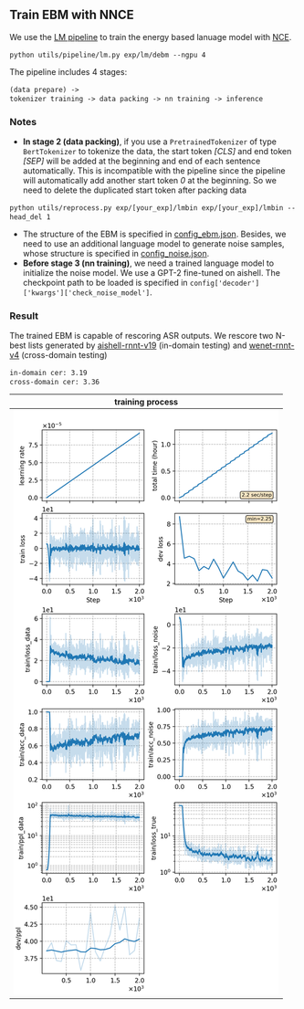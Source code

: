 ## Train EBM with NNCE
We use the [LM pipeline](../../README.md) to train the energy based lanuage model with [NCE](https://proceedings.mlr.press/v9/gutmann10a).
```
python utils/pipeline/lm.py exp/lm/debm --ngpu 4
```
The pipeline includes 4 stages:
```
(data prepare) ->
tokenizer training -> data packing -> nn training -> inference
```

### Notes

* **In stage 2 (data packing)**, if you use a `PretrainedTokenizer` of type `BertTokenizer` to tokenize the data, the start token *[CLS]* and end token *[SEP]* will be added at the beginning and end of each sentence automatically. This is incompatible with the pipeline since the pipeline will automatically add another start token *0* at the beginning. So we need to delete the duplicated start token after packing data
```
python utils/reprocess.py exp/[your_exp]/lmbin exp/[your_exp]/lmbin --head_del 1
```
* The structure of the EBM is specified in [config_ebm.json](./config_ebm.json). Besides, we need to use an additional language model to generate noise samples, whose structure is specified in [config_noise.json](./config_noise.json).
* **Before stage 3 (nn training)**, we need a trained language model to initialize the noise model. We use a GPT-2 fine-tuned on aishell. The checkpoint path to be loaded is specified in `config['decoder']['kwargs']['check_noise_model']`.

### Result
The trained EBM is capable of rescoring ASR outputs. We rescore two N-best lists generated by [aishell-rnnt-v19](../../../exp/rnnt/rnnt-v19-torchaudio/readme.md) (in-domain testing) and [wenet-rnnt-v4](../../../../wenetspeech/exp/rnnt/rnnt-v4/readme.md) (cross-domain testing)
```
in-domain cer: 3.19
cross-domain cer: 3.36
```

|     training process    |
|:-----------------------:|
|![monitor](./monitor.png)|

